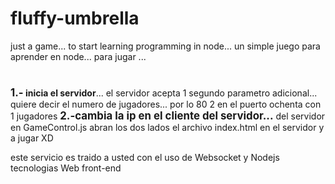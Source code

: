 # fluffy-umbrella
just a game... to start learning programming in node... un simple juego para aprender en node...
para jugar ... <h1></h1>
<b><big>1.-</big> inicia el servidor</b>... el servidor acepta 1 segundo parametro adicional... quiere decir el numero de jugadores... 
por lo 80 2 en el puerto ochenta con 1 jugadores
<b><big>2.-cambia la ip en el cliente del servidor...</b></big> del servidor en GameControl.js
abran los dos lados el archivo index.html en el servidor y a jugar XD

este servicio es traido a usted con el uso de Websocket y Nodejs tecnologias Web front-end
